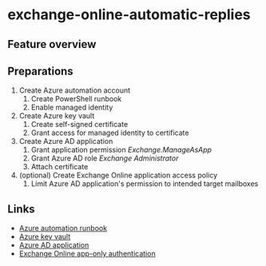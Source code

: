 # exchange-online-automatic-replies

## Feature overview

## Preparations
1. Create Azure automation account
   1. Create PowerShell runbook
   2. Enable managed identity
2. Create Azure key vault
   1. Create self-signed certificate
   2. Grant access for managed identity to certificate
3. Create Azure AD application
   1. Grant application permission _Exchange.ManageAsApp_
   2. Grant Azure AD role _Exchange Administrator_
   3. Attach certificate
4. (optional) Create Exchange Online application access policy
   1. Limit Azure AD application's permission to intended target mailboxes

## Links
- [Azure automation runbook](https://docs.microsoft.com/en-us/azure/automation/quickstarts/create-azure-automation-account-portal)
- [Azure key vault](https://docs.microsoft.com/en-us/azure/key-vault/general/quick-create-portal)
- [Azure AD application](https://docs.microsoft.com/en-us/azure/active-directory/develop/quickstart-register-app)
- [Exchange Online app-only authentication](https://docs.microsoft.com/en-us/powershell/exchange/app-only-auth-powershell-v2?view=exchange-ps)
